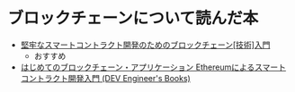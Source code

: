 # ブロックチェーンについて読んだ本

* [堅牢なスマートコントラクト開発のためのブロックチェーン[技術]入門](https://bookworm.improve-future.com/book/10019)
    * おすすめ
* [はじめてのブロックチェーン・アプリケーション Ethereumによるスマートコントラクト開発入門 (DEV Engineer's Books)](https://bookworm.improve-future.com/book/10021)

